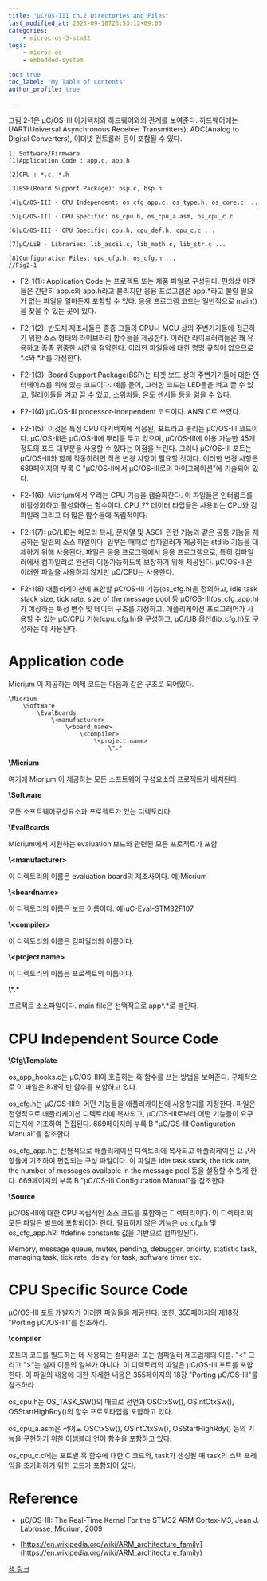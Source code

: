 ```yaml
---
title: "μC/OS-III ch.2 Directories and Files"
last_modified_at: 2023-09-18T23:53:12+09:00
categories:
    - microc-os-3-stm32
tags:
    - microc-os
    - embedded-system

toc: true
toc_label: "My Table of Contents"
author_profile: true

---
```

그림 2-1은 μC/OS-III 아키텍처와 하드웨어와의 관계를 보여준다. 하드웨어에는 UART(Universal Asynchronous Receiver Transmitters), ADC(Analog to Digital Converters), 이더넷 컨트롤러 등이 포함될 수 있다.

```
1. Software/Firmware
(1)Application Code : app.c, app.h

(2)CPU : *.c, *.h

(3)BSP(Board Support Package): bsp.c, bsp.h

(4)μC/OS-III - CPU Independent: os_cfg_app.c, os_type.h, os_core.c ...

(5)μC/OS-III - CPU Specific: os_cpu.h, os_cpu_a.asm, os_cpu_c.c

(6)μC/OS-III - CPU Specific: cpu.h, cpu_def.h, cpu_c.c ...

(7)μC/LiB - Libraries: lib_ascii.c, lib_math.c, lib_str.c ...

(8)Configuration Files: cpu_cfg.h, os_cfg.h ...
//Fig2-1
```

- F2-1(1): Application Code 는 프로젝트 또는 제품 파일로 구성된다. 편의상 이것들은 간단히 app.c와 app.h라고 불리지만 응용 프로그램은 app.*라고 불릴 필요가 없는 파일을 얼마든지 포함할 수 있다. 응용 프로그램 코드는 일반적으로 main()을 찾을 수 있는 곳에 있다.

- F2-1(2): 반도체 제조사들은 종종 그들의 CPU나 MCU 상의 주변기기들에 접근하기 위한 소스 형태의 라이브러리 함수들을 제공한다. 이러한 라이브러리들은 꽤 유용하고 종종 귀중한 시간을 절약한다. 이러한 파일들에 대한 명명 규칙이 없으므로 *.c와 *.h를 가정한다.

- F2-1(3): Board Support Package(BSP)는 타겟 보드 상의 주변기기들에 대한 인터페이스를 위해 있는 코드이다. 예를 들어, 그러한 코드는 LED들을 켜고 끌 수 있고, 릴레이들을 켜고 끌 수 있고, 스위치들, 온도 센서들 등을 읽을 수 있다.

- F2-1(4):μC/OS-III processor-independent 코드이다. ANSI C로 쓰였다.

- F2-1(5): 이것은 특정 CPU 아키텍처에 적응된, 포트라고 불리는 μC/OS-III 코드이다. μC/OS-III은 μC/OS-II에 뿌리를 두고 있으며, μC/OS-III에 이용 가능한 45개 정도의 포트 대부분을 사용할 수 있다는 이점을 누린다. 그러나 μC/OS-III 포트는 μC/OS-III와 함께 작동하려면 작은 변경 사항이 필요할 것이다. 이러한 변경 사항은 689페이지의 부록 C "μC/OS-II에서 μC/OS-III로의 마이그레이션"에 기술되어 있다.

- F2-1(6): Micriμm에서 우리는 CPU 기능을 캡슐화한다. 이 파일들은 인터럽트를 비활성화하고 활성화하는 함수이다. CPU_?? 데이터 타입들은 사용되는 CPU와 컴파일러 그리고 더 많은 함수들에 독립적이다.

- F2-1(7): μC/LIB는 메모리 복사, 문자열 및 ASCII 관련 기능과 같은 공통 기능을 제공하는 일련의 소스 파일이다. 일부는 때때로 컴파일러가 제공하는 stdlib 기능을 대체하기 위해 사용된다. 파일은 응용 프로그램에서 응용 프로그램으로, 특히 컴파일러에서 컴파일러로 완전히 이동가능하도록 보장하기 위해 제공된다. μC/OS-III은 이러한 파일을 사용하지 않지만 μC/CPU는 사용한다.

- F2-1(8):애플리케이션에 포함할 μC/OS-III 기능(os_cfg.h)을 정의하고,  idle task stack size, tick rate, size of the message pool 등 μC/OS-III(os_cfg_app.h)가 예상하는 특정 변수 및 데이터 구조를 지정하고, 애플리케이션 프로그래머가 사용할 수 있는 μC/CPU 기능(cpu_cfg.h)을 구성하고, μC/LIB 옵션(lib_cfg.h)도 구성하는 데 사용된다.

# Application code
Micriμm 이 제공하는 예제 코드는 다음과 같은 구조로 되어있다.

```
\Micrium
    \SoftWare
        \EvalBoards
            \<manufacturer>
                \<board_name>
                    \<compiler>
                        \<project name>
                            \*.*
```

**\Micrium**


여기에 Micriμm 이 제공하는 모든 소프트웨어 구성요소와 프로젝트가 배치된다.

**\Software**


모든 소프트웨어구성요소과 프로젝트가 있는 디렉토리다.

**\EvalBoards**


Micriμm에서 지원하는 evaluation 보드와 관련된 모든 프로젝트가 포함

**\\\<manufacturer>**


이 디렉토리의 이름은 evaluation board의 제조사이다. 예)Micrium

**\\\<boardname>**


이 디렉토리의 이름은 보드 이름이다. 예)uC-Eval-STM32F107

**\\\<compiler>**


이 디렉토리의 이름은 컴파일러의 이름이다.

**\\\<project name>**


이 디렉토리의 이름은 프로젝트의 이름이다.

__\\\*.*__

프로젝트 소스파일이다. main file은 선택적으로 app*.*로 불린다.
# CPU Independent Source Code

__\\Cfg\\Template__

os_app_hooks.c는 μC/OS-III이 호출하는 훅 함수를 쓰는 방법을 보여준다. 구체적으로 이 파일은 8개의 빈 함수를 포함하고 있다.

os_cfg.h는 μC/OS-III의 어떤 기능들을 애플리케이션에 사용할지를 지정한다. 파일은 전형적으로 애플리케이션 디렉토리에 복사되고, μC/OS-III로부터 어떤 기능들이 요구되는지에 기초하여 편집된다. 669페이지의 부록 B "μC/OS-III Configuration Manual"을 참조한다.

os_cfg_app.h는 전형적으로 애플리케이션 디렉토리에 복사되고 애플리케이션 요구사항들에 기초하여 편집되는 구성 파일이다. 이 파일은 idle task stack, the tick rate, the number of messages available in the message pool  등을 설정할 수 있게 한다. 669페이지의 부록 B "μC/OS-III Configuration Manual"을 참조한다.

__\\Source__

μC/OS-III에 대한 CPU 독립적인 소스 코드를 포함하는 디렉터리이다. 이 디렉터리의 모든 파일은 빌드에 포함되어야 한다. 필요하지 않은 기능은 os_cfg.h 및 os_cfg_app.h의 #define constants 값을 기반으로 컴파일된다.

Memory, message queue, mutex, pending, debugger, prioirty, statistic task, managing task, tick rate, delay for task, software timer etc.

# CPU Specific Source Code
μC/OS-III 포트 개발자가 이러한 파일들을 제공한다. 또한, 355페이지의 제18장 "Porting μC/OS-III"를 참조하라.

__\\compiler__

포트의 코드를 빌드하는 데 사용되는 컴파일러 또는 컴파일러 제조업체의 이름. "<"
그리고 ">"는 실제 이름의 일부가 아니다. 이 디렉토리의 파일은 μC/OS-III 포트를 포함한다. 이 파일의 내용에 대한 자세한 내용은 355페이지의 18장 "Porting μC/OS-III"를 참조하라.

os_cpu.h는 OS_TASK_SW()의 매크로 선언과 OSCtxSw(), OSIntCtxSw(), OSStartHighRdy()의 함수 프로토타입을 포함하고 있다.

os_cpu_a.asm은 적어도 OSCtxSw(), OSIntCtxSw(), OSStartHighRdy() 등의 기능을 구현하기 위한 어셈블리 언어 함수을 포함하고 있다.

os_cpu_c.c에는 포트별 훅 함수에 대한 C 코드와, task가 생성될 때 task의 스택 프레임을 초기화하기 위한 코드가 포함되어 있다.

# Reference
 - μC/OS-III: The Real-Time Kernel For the STM32 ARM Cortex-M3, Jean J. Labrosse, Micrium, 2009

 - [https://en.wikipedia.org/wiki/ARM_architecture_family](https://en.wikipedia.org/wiki/ARM_architecture_family)

[책 링크](https://micrium.atlassian.net/wiki/spaces/osiiidoc/overview)


